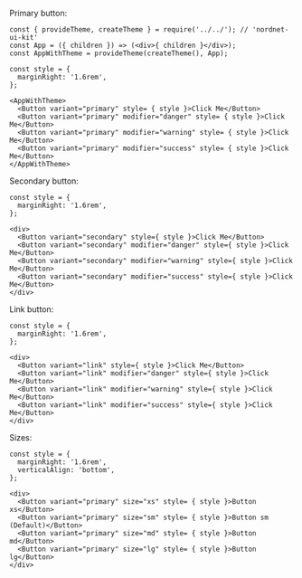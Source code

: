 Primary button:

    const { provideTheme, createTheme } = require('../../'); // 'nordnet-ui-kit'
    const App = ({ children }) => (<div>{ children }</div>);
    const AppWithTheme = provideTheme(createTheme(), App);

    const style = {
      marginRight: '1.6rem',
    };

    <AppWithTheme>
      <Button variant="primary" style= { style }>Click Me</Button>
      <Button variant="primary" modifier="danger" style= { style }>Click Me</Button>
      <Button variant="primary" modifier="warning" style= { style }>Click Me</Button>
      <Button variant="primary" modifier="success" style= { style }>Click Me</Button>
    </AppWithTheme>

Secondary button:

    const style = {
      marginRight: '1.6rem',
    };

    <div>
      <Button variant="secondary" style={ style }>Click Me</Button>
      <Button variant="secondary" modifier="danger" style={ style }>Click Me</Button>
      <Button variant="secondary" modifier="warning" style={ style }>Click Me</Button>
      <Button variant="secondary" modifier="success" style={ style }>Click Me</Button>
    </div>

Link button:

    const style = {
      marginRight: '1.6rem',
    };

    <div>
      <Button variant="link" style={ style }>Click Me</Button>
      <Button variant="link" modifier="danger" style={ style }>Click Me</Button>
      <Button variant="link" modifier="warning" style={ style }>Click Me</Button>
      <Button variant="link" modifier="success" style={ style }>Click Me</Button>
    </div>

Sizes:

    const style = {
      marginRight: '1.6rem',
      verticalAlign: 'bottom',
    };

    <div>
      <Button variant="primary" size="xs" style= { style }>Button xs</Button>
      <Button variant="primary" size="sm" style= { style }>Button sm (Default)</Button>
      <Button variant="primary" size="md" style= { style }>Button md</Button>
      <Button variant="primary" size="lg" style= { style }>Button lg</Button>
    </div>
